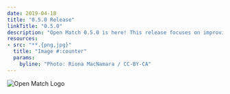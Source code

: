 ```yaml
---
date: 2019-04-18
title: "0.5.0 Release"
linkTitle: "0.5.0"
description: "Open Match 0.5.0 is here! This release focuses on improving usability of the project."
resources:
- src: "**.{png,jpg}"
  title: "Image #:counter"
  params:
    byline: "Photo: Riona MacNamara / CC-BY-CA"
---
```


![Open Match Logo](../../../../../images/logo-with-name.png)
